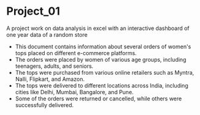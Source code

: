 # Project_01
A project work on data analysis in excel with an interactive dashboard of one year data of a random store

- This document contains information about several orders of women's tops placed on different e-commerce platforms.
- The orders were placed by women of various age groups, including teenagers, adults, and seniors.
- The tops were purchased from various online retailers such as Myntra, Nalli, Flipkart, and Amazon.
- The tops were delivered to different locations across India, including cities like Delhi, Mumbai, Bangalore, and Pune.
- Some of the orders were returned or cancelled, while others were successfully delivered.
